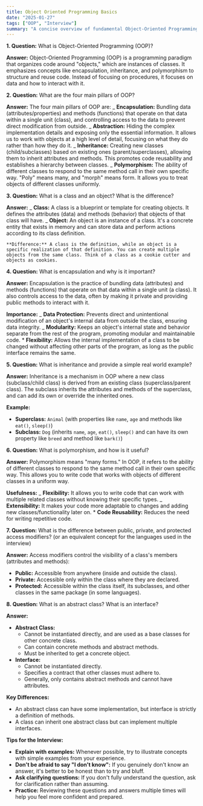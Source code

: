 ```yaml
---
title: Object Oriented Programming Basics
date: "2025-01-27"
tags: ["OOP", "Interview"]
summary: "A concise overview of fundamental Object-Oriented Programming (OOP) concepts, including its definition, main pillars, and the difference between classes and objects."
---
```


**1. Question:** What is Object-Oriented Programming (OOP)?

**Answer:** Object-Oriented Programming (OOP) is a programming paradigm that organizes code around "objects," which are instances of classes. It emphasizes concepts like encapsulation, inheritance, and polymorphism to structure and reuse code. Instead of focusing on procedures, it focuses on data and how to interact with it.

**2. Question:** What are the four main pillars of OOP?

**Answer:** The four main pillars of OOP are:
_ **Encapsulation:** Bundling data (attributes/properties) and methods (functions) that operate on that data within a single unit (class), and controlling access to the data to prevent direct modification from outside.
_ **Abstraction:** Hiding the complex implementation details and exposing only the essential information. It allows us to work with objects at a high level of detail, focusing on what they do rather than how they do it.
_ **Inheritance:** Creating new classes (child/subclasses) based on existing ones (parent/superclasses), allowing them to inherit attributes and methods. This promotes code reusability and establishes a hierarchy between classes.
_ **Polymorphism:** The ability of different classes to respond to the same method call in their own specific way. "Poly" means many, and "morph" means form. It allows you to treat objects of different classes uniformly.

**3. Question:** What is a class and an object? What is the difference?

**Answer:**
_ **Class:** A class is a blueprint or template for creating objects. It defines the attributes (data) and methods (behavior) that objects of that class will have.
_ **Object:** An object is an instance of a class. It's a concrete entity that exists in memory and can store data and perform actions according to its class definition.

    **Difference:** A class is the definition, while an object is a specific realization of that definition. You can create multiple objects from the same class. Think of a class as a cookie cutter and objects as cookies.

**4. Question:** What is encapsulation and why is it important?

**Answer:** Encapsulation is the practice of bundling data (attributes) and methods (functions) that operate on that data within a single unit (a class). It also controls access to the data, often by making it private and providing public methods to interact with it.

**Importance:**
_ **Data Protection:** Prevents direct and unintentional modification of an object's internal data from outside the class, ensuring data integrity.
_ **Modularity:** Keeps an object's internal state and behavior separate from the rest of the program, promoting modular and maintainable code. \* **Flexibility:** Allows the internal implementation of a class to be changed without affecting other parts of the program, as long as the public interface remains the same.

**5. Question:** What is inheritance and provide a simple real world example?

**Answer:** Inheritance is a mechanism in OOP where a new class (subclass/child class) is derived from an existing class (superclass/parent class). The subclass inherits the attributes and methods of the superclass, and can add its own or override the inherited ones.

**Example:**

-   **Superclass:** `Animal` (with properties like `name`, `age` and methods like `eat()`, `sleep()`)
-   **Subclass:** `Dog` (inherits `name`, `age`, `eat()`, `sleep()` and can have its own property like `breed` and method like `bark()`)

**6. Question:** What is polymorphism, and how is it useful?

**Answer:** Polymorphism means "many forms." In OOP, it refers to the ability of different classes to respond to the same method call in their own specific way. This allows you to write code that works with objects of different classes in a uniform way.

**Usefulness:**
_ **Flexibility:** It allows you to write code that can work with multiple related classes without knowing their specific types.
_ **Extensibility:** It makes your code more adaptable to changes and adding new classes/functionality later on. \* **Code Reusability:** Reduces the need for writing repetitive code.

**7. Question:** What is the difference between public, private, and protected access modifiers? (or an equivalent concept for the languages used in the interview)

**Answer:** Access modifiers control the visibility of a class's members (attributes and methods):

-   **Public:** Accessible from anywhere (inside and outside the class).
-   **Private:** Accessible only within the class where they are declared.
-   **Protected:** Accessible within the class itself, its subclasses, and other classes in the same package (in some languages).

**8. Question:** What is an abstract class? What is an interface?

**Answer:**

-   **Abstract Class:**
    -   Cannot be instantiated directly, and are used as a base classes for other concrete class.
    -   Can contain concrete methods and abstract methods.
    -   Must be inherited to get a concrete object.
-   **Interface:**
    -   Cannot be instantiated directly.
    -   Specifies a contract that other classes must adhere to.
    -   Generally, only contains abstract methods and cannot have attributes.

**Key Differences:**

-   An abstract class can have some implementation, but interface is strictly a definition of methods.
-   A class can inherit one abstract class but can implement multiple interfaces.

**Tips for the Interview:**

-   **Explain with examples:** Whenever possible, try to illustrate concepts with simple examples from your experience.
-   **Don't be afraid to say "I don't know":** If you genuinely don't know an answer, it's better to be honest than to try and bluff.
-   **Ask clarifying questions:** If you don't fully understand the question, ask for clarification rather than assuming.
-   **Practice:** Reviewing these questions and answers multiple times will help you feel more confident and prepared.

